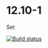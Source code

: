 # 12.10-1

Set

[![Build status](https://ci.appveyor.com/api/projects/status/fcbiynsji1hptg32?svg=true)](https://ci.appveyor.com/project/Al101010/12-10-1)